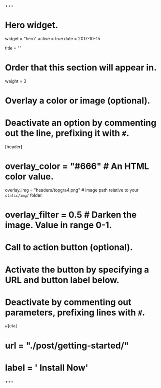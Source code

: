 +++
# Hero widget.
widget = "hero"
active = true
date = 2017-10-15

title = ""

# Order that this section will appear in.
weight = 3


# Overlay a color or image (optional).
#   Deactivate an option by commenting out the line, prefixing it with `#`.
[header]
#  overlay_color = "#666"  # An HTML color value.
  overlay_img = "headers/topgra4.png"  # Image path relative to your `static/img/` folder.
#  overlay_filter = 0.5  # Darken the image. Value in range 0-1.

# Call to action button (optional).
#   Activate the button by specifying a URL and button label below.
#   Deactivate by commenting out parameters, prefixing lines with `#`.
#[cta]
#  url = "./post/getting-started/"
#  label = '<i class="fa fa-download"></i> Install Now'
+++


&nbsp; 
&nbsp; 
&nbsp; 
&nbsp;
&nbsp; 
&nbsp; 
&nbsp; 
&nbsp; 




